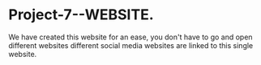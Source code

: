 # Project-7--WEBSITE.
We have created this website for an ease, you don't have to go and open different websites different social media websites are linked to this single website.

